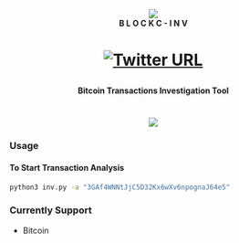 <p align="center">
  <a href="https://github.com/thepentesterchoice"><img src="https://i.imgur.com/kxUdDdZ.png"></a>
  <br>
  <b>B L O C K C - I N V</b>
  <h1 align="center">
  
 [![Twitter URL](https://img.shields.io/twitter/url/https/twitter.com/thepentestercs.svg?style=social&label=Follow%20%40thepentestercs)](https://twitter.com/thepentestercs)
  
</h1></p>
<h4 align="center">Bitcoin Transactions Investigation Tool</h4>
<h1 align="center">
  <img src= "https://imgur.com/i3aCrkc.png">
</h1>
<h3> Usage </h3>
<h4> To Start Transaction Analysis </h4>

``` bash
python3 inv.py -a "3GAf4WNNtJjC5D32Kx6wXv6npognaJ64e5"
```

<h3> Currently Support </h3>

-  Bitcoin 

